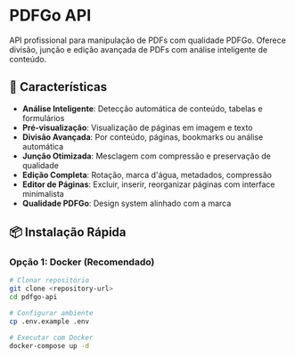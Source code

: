 # PDFGo API

API profissional para manipulação de PDFs com qualidade PDFGo. Oferece divisão, junção e edição avançada de PDFs com análise inteligente de conteúdo.

## 🚀 Características

- **Análise Inteligente**: Detecção automática de conteúdo, tabelas e formulários
- **Pré-visualização**: Visualização de páginas em imagem e texto
- **Divisão Avançada**: Por conteúdo, páginas, bookmarks ou análise automática
- **Junção Otimizada**: Mesclagem com compressão e preservação de qualidade
- **Edição Completa**: Rotação, marca d'água, metadados, compressão
- **Editor de Páginas**: Excluir, inserir, reorganizar páginas com interface minimalista
- **Qualidade PDFGo**: Design system alinhado com a marca

## 📦 Instalação Rápida

### Opção 1: Docker (Recomendado)

```bash
# Clonar repositório
git clone <repository-url>
cd pdfgo-api

# Configurar ambiente
cp .env.example .env

# Executar com Docker
docker-compose up -d